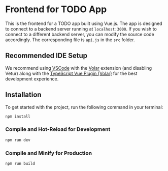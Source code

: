 # Frontend for TODO App

This is the frontend for a TODO app built using Vue.js. The app is designed to connect to a backend server running at `localhost:3000`. If you wish to connect to a different backend server, you can modify the source code accordingly.
The corresponding file is `api.js` in the `src` folder.

## Recommended IDE Setup

We recommend using [VSCode](https://code.visualstudio.com/) with the [Volar](https://marketplace.visualstudio.com/items?itemName=Vue.volar) extension (and disabling Vetur) along with the [TypeScript Vue Plugin (Volar)](https://marketplace.visualstudio.com/items?itemName=Vue.vscode-typescript-vue-plugin) for the best development experience.

## Installation

To get started with the project, run the following command in your terminal:

```sh
npm install
```

### Compile and Hot-Reload for Development

```sh
npm run dev
```

### Compile and Minify for Production

```sh
npm run build
```
